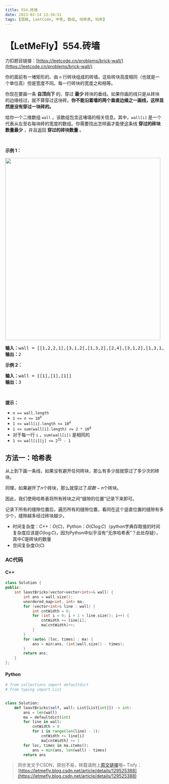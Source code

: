 ```yaml
---
title: 554.砖墙
date: 2023-03-14 13:34:51
tags: [题解, LeetCode, 中等, 数组, 哈希表, 哈希]
---
```


# 【LetMeFly】554.砖墙

力扣题目链接：[https://leetcode.cn/problems/brick-wall/](https://leetcode.cn/problems/brick-wall/)

<p>你的面前有一堵矩形的、由 <code>n</code> 行砖块组成的砖墙。这些砖块高度相同（也就是一个单位高）但是宽度不同。每一行砖块的宽度之和相等。</p>

<p>你现在要画一条 <strong>自顶向下 </strong>的、穿过 <strong>最少 </strong>砖块的垂线。如果你画的线只是从砖块的边缘经过，就不算穿过这块砖。<strong>你不能沿着墙的两个垂直边缘之一画线，这样显然是没有穿过一块砖的。</strong></p>

<p>给你一个二维数组 <code>wall</code> ，该数组包含这堵墙的相关信息。其中，<code>wall[i]</code> 是一个代表从左至右每块砖的宽度的数组。你需要找出怎样画才能使这条线 <strong>穿过的砖块数量最少</strong> ，并且返回 <strong>穿过的砖块数量</strong> 。</p>

<p> </p>

<p><strong>示例 1：</strong></p>
<img alt="" src="https://assets.leetcode.com/uploads/2021/04/24/cutwall-grid.jpg" style="width: 493px; height: 577px;" />
<pre>
<strong>输入：</strong>wall = [[1,2,2,1],[3,1,2],[1,3,2],[2,4],[3,1,2],[1,3,1,1]]
<strong>输出：</strong>2
</pre>

<p><strong>示例 2：</strong></p>

<pre>
<strong>输入：</strong>wall = [[1],[1],[1]]
<strong>输出：</strong>3
</pre>
 

<p><strong>提示：</strong></p>

<ul>
	<li><code>n == wall.length</code></li>
	<li><code>1 <= n <= 10<sup>4</sup></code></li>
	<li><code>1 <= wall[i].length <= 10<sup>4</sup></code></li>
	<li><code>1 <= sum(wall[i].length) <= 2 * 10<sup>4</sup></code></li>
	<li>对于每一行 <code>i</code> ，<code>sum(wall[i])</code> 是相同的</li>
	<li><code>1 <= wall[i][j] <= 2<sup>31</sup> - 1</code></li>
</ul>


    
## 方法一：哈希表

从上到下画一条线，如果没有避开任何砖块，那么有多少层就穿过了多少次的砖块。

同理，如果避开了$n$个砖块，那么就穿过了$层数-n$个砖块。

因此，我们使用哈希表将所有砖块之间“缝隙的位置”记录下来即可。

记录下所有的缝隙位置后，遍历所有的缝隙位置，看同在这个竖直位置的缝隙有多少个，缝隙越多经过砖块越少。

+ 时间复杂度：C++：$O(C)$，Python：$O(C\log C)$（python字典存取值的时间复杂度应该是$O(\log C)$，因为Python中似乎没有“无序哈希表”？此处存疑），其中$C$是砖块的数量
+ 空间复杂度$O(C)$

### AC代码

#### C++

```cpp
class Solution {
public:
    int leastBricks(vector<vector<int>>& wall) {
        int ans = wall.size();
        unordered_map<int, int> ma;
        for (vector<int>& line : wall) {
            int cntWidth = 0;
            for (int i = 0; i + 1 < line.size(); i++) {
                cntWidth += line[i];
                ma[cntWidth]++;
            }
        }
        for (auto& [loc, times] : ma) {
            ans = min(ans, (int)wall.size() - times);
        }
        return ans;
    }
};
```

#### Python

```python
# from collections import defaultdict
# from typing import List


class Solution:
    def leastBricks(self, wall: List[List[int]]) -> int:
        ans = len(wall)
        ma = defaultdict(int)
        for line in wall:
            cntWidth = 0
            for i in range(len(line) - 1):
                cntWidth += line[i]
                ma[cntWidth] += 1
        for loc, times in ma.items():
            ans = min(ans, len(wall) - times)
        return ans
```

> 同步发文于CSDN，原创不易，转载请附上[原文链接](https://blog.letmefly.xyz/2023/03/14/LeetCode%200554.%E7%A0%96%E5%A2%99/)哦~
> Tisfy：[https://letmefly.blog.csdn.net/article/details/129525388](https://letmefly.blog.csdn.net/article/details/129525388)
